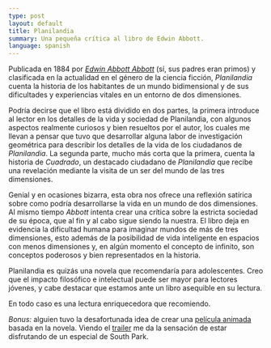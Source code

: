 ```yaml
---
type: post
layout: default
title: Planilandia
summary: Una pequeña crítica al libro de Edwin Abbott.
language: spanish
---
```


Publicada en 1884 por [*Edwin Abbott Abbott*](http://es.wikipedia.org/wiki/Edwin_Abbott_Abbott) (sí, sus padres eran primos) y clasificada en la actualidad en el género de la ciencia ficción, *Planilandia* cuenta la historia de los habitantes de un mundo bidimensional y de sus dificultades y experiencias vitales en un entorno de dos dimensiones.

Podría decirse que el libro está dividido en dos partes, la primera introduce al lector en los detalles de la vida y sociedad de Planilandia, con algunos aspectos realmente curiosos y bien resueltos por el autor, los cuales me llevan a pensar que tuvo que desarrollar alguna labor de investigación geométrica para describir los detalles de la vida de los ciudadanos de *Planilandia*. La segunda parte, mucho más corta que la primera, cuenta la historia de *Cuadrado*, un destacado ciudadano de *Planilandia* que recibe una revelación mediante la visita de un ser del mundo de las tres dimensiones.

Genial y en ocasiones bizarra, esta obra nos ofrece una reflexión satírica sobre como podría desarrollarse la vida en un mundo de dos dimensiones. Al mismo tiempo *Abbott* intenta crear una crítica sobre la estricta sociedad de su época, que al fin y al cabo sigue siendo la nuestra. El libro deja en evidencia la dificultad humana para imaginar mundos de más de tres dimensiones, esto además de la posibilidad de vida inteligente en espacios con menos dimensiones y, en algún momento el concepto de infinito, son conceptos poderosos y bien representados en la historia.

Planilandia es quizás una novela que recomendaría para adolescentes. Creo que el impacto filosófico e intelectual puede ser mayor para lectores jóvenes, y cabe destacar que estamos ante un libro asequible en su lectura.

En todo caso es una lectura enriquecedora que recomiendo.

*Bonus:* alguien tuvo la desafortunada idea de crear una [película animada](http://www.imdb.com/title/tt0814106/) basada en la novela. Viendo el [trailer](http://www.youtube.com/watch?v=C8oiwnNlyE4) me da la sensación de estar disfrutando de un especial de South Park.
